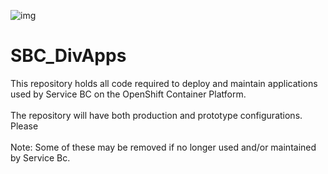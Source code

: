 ![img](https://img.shields.io/badge/Lifecycle-Stable-97ca00)
# SBC_DivApps

This repository holds all code required to deploy and maintain applications used by Service BC on the OpenShift Container Platform.
<br/><br/>
The repository will have both production and prototype configurations.  Please 
<br/><br/>
Note: Some of these may be removed if no longer used and/or maintained by Service Bc.

